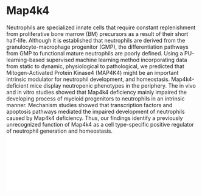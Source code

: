 # Map4k4
Neutrophils are specialized innate cells that require constant replenishment from proliferative bone marrow (BM) precursors as a result of their short half-life. Although it is established that neutrophils are derived from the granulocyte-macrophage progenitor (GMP), the differentiation pathways from GMP to functional mature neutrophils are poorly defined. Using a PU-learning-based supervised machine learning method incorporating data from static to dynamic, physiological to pathological, we predicted that Mitogen-Activated Protein Kinase4 (MAP4K4) might be an important intrinsic modulator for neutrophil development, and homeostasis. Map4k4-deficient mice display neutropenic phenotypes in the periphery. The in vivo and in vitro studies showed that Map4k4 deficiency mainly impaired the developing process of myeloid progenitors to neutrophils in an intrinsic manner. Mechanism studies showed that transcription factors and apoptosis pathways mediated the impaired development of neutrophils caused by Map4k4 deficiency. Thus, our findings identify a previously unrecognized function of Map4k4 as a cell type-specific positive regulator of neutrophil generation and homeostasis.
![image](./Figure1.pdf)
